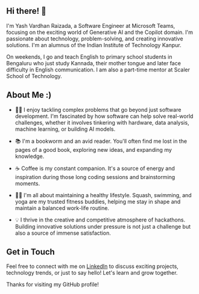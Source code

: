 ## Hi there! 👋

I'm Yash Vardhan Raizada, a Software Engineer at Microsoft Teams, focusing on the exciting world of Generative AI and the Copilot domain. I'm passionate about technology, problem-solving, and creating innovative solutions. I'm an alumnus of the Indian Institute of Technology Kanpur. 

On weekends, I go and teach English to primary school students in Bengaluru who just study Kannada, their mother tongue and later face difficulty in English communication. I am also a part-time mentor at Scaler School of Technology.

## About Me :)

- 👨‍💻 I enjoy tackling complex problems that go beyond just software development. I'm fascinated by how software can help solve real-world challenges, whether it involves tinkering with hardware, data analysis, machine learning, or building AI models.

- 📚 I'm a bookworm and an avid reader. You'll often find me lost in the pages of a good book, exploring new ideas, and expanding my knowledge.

- ☕ Coffee is my constant companion. It's a source of energy and inspiration during those long coding sessions and brainstorming moments.

- 🏋️‍♂️ I'm all about maintaining a healthy lifestyle. Squash, swimming, and yoga are my trusted fitness buddies, helping me stay in shape and maintain a balanced work-life routine.

- 💡 I thrive in the creative and competitive atmosphere of hackathons. Building innovative solutions under pressure is not just a challenge but also a source of immense satisfaction.

## Get in Touch

Feel free to connect with me on [LinkedIn](https://www.linkedin.com/in/yashvardhanraizada/) to discuss exciting projects, technology trends, or just to say hello! Let's learn and grow together.

Thanks for visiting my GitHub profile!

<!--
**yashvardhanraizada/yashvardhanraizada** is a ✨ _special_ ✨ repository because its `README.md` (this file) appears on your GitHub profile.

Here are some ideas to get you started:

- 🔭 I’m currently working on ...
- 🌱 I’m currently learning ...
- 👯 I’m looking to collaborate on ...
- 🤔 I’m looking for help with ...
- 💬 Ask me about ...
- 📫 How to reach me: ...
- 😄 Pronouns: ...
- ⚡ Fun fact: ...
-->
